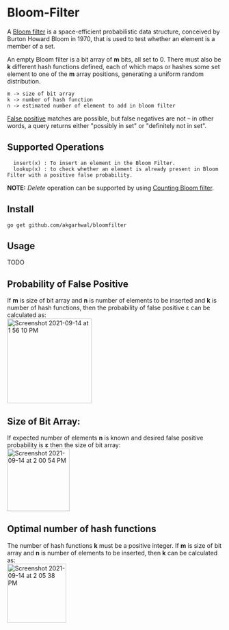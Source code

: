 # Bloom-Filter

A [Bloom filter](https://en.wikipedia.org/wiki/Bloom_filter) is a space-efficient probabilistic data structure, conceived by Burton Howard Bloom in 1970, that is used to test whether an element is a member of a set.

An empty Bloom filter is a bit array of <b>m</b> bits, all set to 0. There must also be <b>k</b> different hash functions defined, each of which maps or hashes some set element to one of the <b>m</b> array positions, generating a uniform random distribution.

```
m -> size of bit array
k -> number of hash function
n -> estimated number of element to add in bloom filter
```

[False positive](https://en.wikipedia.org/wiki/Type_I_and_type_II_errors) matches are possible, but false negatives are not – in other words, a query returns either "possibly in set" or "definitely not in set".


## Supported Operations
```
  insert(x) : To insert an element in the Bloom Filter.
  lookup(x) : to check whether an element is already present in Bloom Filter with a positive false probability.
```
<b>NOTE:</b> <i>Delete</i> operation can be supported by using [Counting Bloom filter](https://en.wikipedia.org/wiki/Counting_Bloom_filter).

## Install

```
go get github.com/akgarhwal/bloomfilter
```

## Usage

TODO

## Probability of False Positive
If <b>m</b> is size of bit array and <b>n</b> is number of elements to be inserted and <b>k</b> is number of hash functions, then the probability of false positive ε can be calculated as:<br/>
<img width="198" alt="Screenshot 2021-09-14 at 1 56 10 PM" src="https://user-images.githubusercontent.com/20686129/133223233-d695899c-fb09-4fd7-a725-3a4ce5071e07.png">

## Size of Bit Array:
If expected number of elements <b>n</b> is known and desired false positive probability is <b>ε</b> then the size of bit array:<br/> 
<img width="146" alt="Screenshot 2021-09-14 at 2 00 54 PM" src="https://user-images.githubusercontent.com/20686129/133223870-a8128bab-6ec1-4162-9099-2155420fe47f.png">

## Optimal number of hash functions
The number of hash functions <b>k</b> must be a positive integer. If <b>m</b> is size of bit array and <b>n</b> is number of elements to be inserted, then <b>k</b> can be calculated as:<br>
<img width="138" alt="Screenshot 2021-09-14 at 2 05 38 PM" src="https://user-images.githubusercontent.com/20686129/133224561-82cb32c3-9382-40df-a96c-56d7b4a6e753.png">

